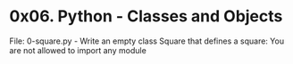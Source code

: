 # 0x06. Python - Classes and Objects

File: 0-square.py - Write an empty class Square that defines a square:
You are not allowed to import any module
